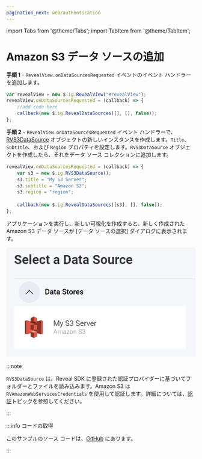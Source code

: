 ```yaml
---
pagination_next: web/authentication
---
```


import Tabs from '@theme/Tabs';
import TabItem from '@theme/TabItem';

# Amazon S3 データ ソースの追加

**手順 1** - `RevealView.onDataSourcesRequested` イベントのイベント ハンドラーを追加します。

```js
var revealView = new $.ig.RevealView("#revealView");
revealView.onDataSourcesRequested = (callback) => {
    //add code here
    callback(new $.ig.RevealDataSources([], [], false));
};
```

**手順 2** - `RevealView.onDataSourcesRequested` イベント ハンドラーで、[RVS3DataSource](https://help.revealbi.io/api/javascript/latest/classes/rvgoogledrivedatasource.html) オブジェクトの新しいインスタンスを作成します。`Title`、`Subtitle`、および `Region` プロパティを設定します。`RVS3DataSource` オブジェクトを作成したら、それをデータ ソース コレクションに追加します。

```js
revealView.onDataSourcesRequested = (callback) => {
    var s3 = new $.ig.RVS3DataSource();
    s3.title = "My S3 Server";
    s3.subtitle = "Amazon S3";
    s3.region = "region";

    callback(new $.ig.RevealDataSources([s3], [], false));
};
```

アプリケーションを実行し、新しい可視化を作成すると、新しく作成された Amazon S3 データ ソースが [データ ソースの選択] ダイアログに表示されます。

![](images/amazon-s3-data-source.jpg)

:::note

`RVS3DataSource` は、Reveal SDK に登録された認証プロバイダーに基づいてフォルダーとファイルを読み込みます。Amazon S3 は `RVAmazonWebServicesCredentials` を使用して認証します。詳細については、[認証](../authentication#amazon-web-services)トピックを参照してください。

:::

:::info コードの取得

このサンプルのソース コードは、[GitHub](https://github.com/RevealBi/sdk-samples-javascript/tree/main/DataSources/Amazon-S3) にあります。

:::